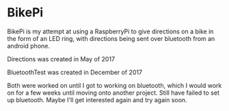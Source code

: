 # BikePi
BikePi is my attempt at using a RaspberryPi to give directions on a bike in the form of an LED ring, with directions being sent over bluetooth from an android phone.


Directions was created in May of 2017

BluetoothTest was created in December of 2017


Both were worked on until I got to working on bluetooth, which I would work on for a few weeks until moving onto another project. Still have failed to set up bluetooth. Maybe I'll get interested again and try again soon.
